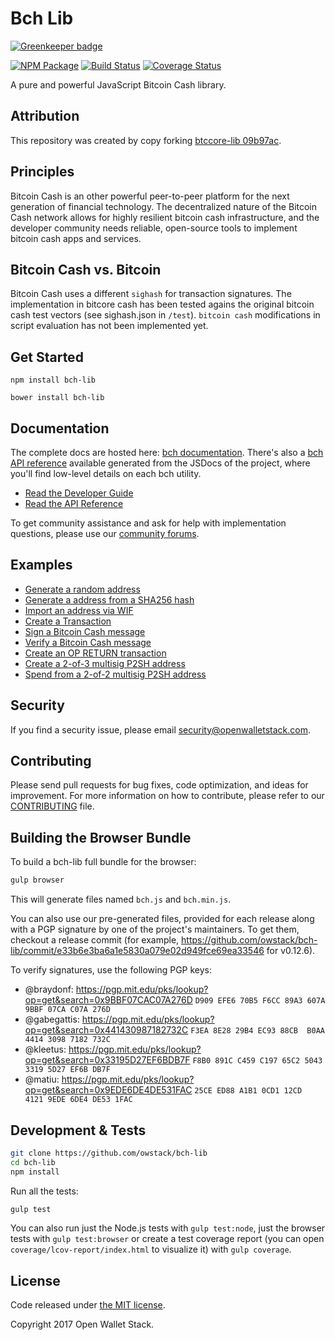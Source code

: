 Bch Lib
=======

[![Greenkeeper badge](https://badges.greenkeeper.io/owstack/bch-lib.svg)](https://greenkeeper.io/)

[![NPM Package](https://img.shields.io/npm/v/bch-lib.svg?style=flat-square)](https://www.npmjs.org/package/bch-lib)
[![Build Status](https://img.shields.io/travis/owstack/bch-lib.svg?branch=master&style=flat-square)](https://travis-ci.org/owstack/bch-lib)
[![Coverage Status](https://img.shields.io/coveralls/owstack/bch-lib.svg?style=flat-square)](https://coveralls.io/r/owstack/bch-lib)

A pure and powerful JavaScript Bitcoin Cash library.

## Attribution

This repository was created by copy forking [btccore-lib 09b97ac](https://github.com/owstack/btccore-lib/commit/09b97ac96cf442a170f52d865ce77089b4f896f9).

## Principles

Bitcoin Cash is an other powerful peer-to-peer platform for the next generation of financial technology. The decentralized nature of the Bitcoin Cash network allows for highly resilient bitcoin cash infrastructure, and the developer community needs reliable, open-source tools to implement bitcoin cash apps and services.

## Bitcoin Cash vs. Bitcoin

Bitcoin Cash uses a different `sighash` for transaction signatures. The implementation in bitcore cash has been tested agains the original bitcoin cash test vectors (see sighash.json in `/test`). `bitcoin cash` modifications in script evaluation has not been implemented yet.

## Get Started

```
npm install bch-lib
```

```
bower install bch-lib
```

## Documentation

The complete docs are hosted here: [bch documentation](http://bch.io/guide/). There's also a [bch API reference](http://bch.io/api/) available generated from the JSDocs of the project, where you'll find low-level details on each bch utility.

- [Read the Developer Guide](http://bch.io/guide/)
- [Read the API Reference](http://bch.io/api/)

To get community assistance and ask for help with implementation questions, please use our [community forums](https://forum.bch.io/).

## Examples

* [Generate a random address](https://github.com/owstack/bch-lib/blob/master/docs/examples.md#generate-a-random-address)
* [Generate a address from a SHA256 hash](https://github.com/owstack/bch-lib/blob/master/docs/examples.md#generate-a-address-from-a-sha256-hash)
* [Import an address via WIF](https://github.com/owstack/bch-lib/blob/master/docs/examples.md#import-an-address-via-wif)
* [Create a Transaction](https://github.com/owstack/bch-lib/blob/master/docs/examples.md#create-a-transaction)
* [Sign a Bitcoin Cash message](https://github.com/owstack/bch-lib/blob/master/docs/examples.md#sign-a-bitcoin-cash-message)
* [Verify a Bitcoin Cash message](https://github.com/owstack/bch-lib/blob/master/docs/examples.md#verify-a-bitcoin-cash-message)
* [Create an OP RETURN transaction](https://github.com/owstack/bch-lib/blob/master/docs/examples.md#create-an-op-return-transaction)
* [Create a 2-of-3 multisig P2SH address](https://github.com/owstack/bch-lib/blob/master/docs/examples.md#create-a-2-of-3-multisig-p2sh-address)
* [Spend from a 2-of-2 multisig P2SH address](https://github.com/owstack/bch-lib/blob/master/docs/examples.md#spend-from-a-2-of-2-multisig-p2sh-address)


## Security

If you find a security issue, please email security@openwalletstack.com.

## Contributing

Please send pull requests for bug fixes, code optimization, and ideas for improvement. For more information on how to contribute, please refer to our [CONTRIBUTING](https://github.com/owstack/bch-lib/blob/master/CONTRIBUTING.md) file.

## Building the Browser Bundle

To build a bch-lib full bundle for the browser:

```sh
gulp browser
```

This will generate files named `bch.js` and `bch.min.js`.

You can also use our pre-generated files, provided for each release along with a PGP signature by one of the project's maintainers. To get them, checkout a release commit (for example, https://github.com/owstack/bch-lib/commit/e33b6e3ba6a1e5830a079e02d949fce69ea33546 for v0.12.6).

To verify signatures, use the following PGP keys:
- @braydonf: https://pgp.mit.edu/pks/lookup?op=get&search=0x9BBF07CAC07A276D `D909 EFE6 70B5 F6CC 89A3 607A 9BBF 07CA C07A 276D`
- @gabegattis: https://pgp.mit.edu/pks/lookup?op=get&search=0x441430987182732C `F3EA 8E28 29B4 EC93 88CB  B0AA 4414 3098 7182 732C`
- @kleetus: https://pgp.mit.edu/pks/lookup?op=get&search=0x33195D27EF6BDB7F `F8B0 891C C459 C197 65C2 5043 3319 5D27 EF6B DB7F`
- @matiu: https://pgp.mit.edu/pks/lookup?op=get&search=0x9EDE6DE4DE531FAC `25CE ED88 A1B1 0CD1 12CD  4121 9EDE 6DE4 DE53 1FAC`


## Development & Tests

```sh
git clone https://github.com/owstack/bch-lib
cd bch-lib
npm install
```

Run all the tests:

```sh
gulp test
```

You can also run just the Node.js tests with `gulp test:node`, just the browser tests with `gulp test:browser`
or create a test coverage report (you can open `coverage/lcov-report/index.html` to visualize it) with `gulp coverage`.

## License

Code released under [the MIT license](https://github.com/owstack/bch-lib/blob/master/LICENSE).

Copyright 2017 Open Wallet Stack.
